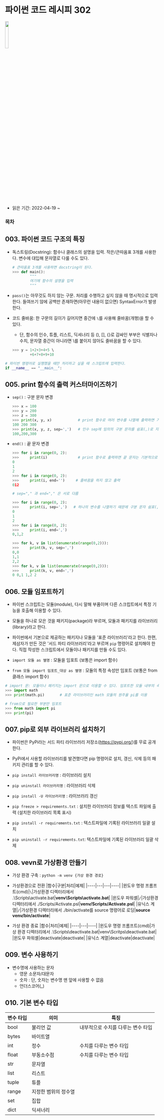 # 파이썬 코드 레시피 302
<img src="http://image.kyobobook.co.kr/images/book/large/728/l9791191600728.jpg" width="15%" height="15%">

* 읽은 기간: 2022-04-19 ~ 

### 목차

## 003. 파이썬 코드 구조의 특징
- 독스트링(Docstring): 함수나 클래스의 설명을 입력. 작은/큰따옴표 3개를 사용한다. 변수에 대입해 문자열로 다룰 수도 있다.
  ```python
  # 큰따옴표 3개를 사용하면 docstring이 된다.
  >>> def main():
          """
          여기에 함수의 설명을 입력
          """
  ```

- `pass()`는 아무것도 하지 않는 구문. 처리를 수행하고 싶지 않을 때 명시적으로 입력한다. 들여쓰기 않에 공백만 존재하면(아무런 내용이 없으면) SyntaxError가 발생한다.


- 코드 줄바꿈: 한 구문의 길이가 길어지면 중간에 `\`를 사용해 줄바꿈(개행)을 할 수 있다. 
  - 단, 함수의 인수, 튜플, 리스트, 딕셔너리 등 (), [], {}로 감싸인 부부은 식별자나 수치, 문자열 중간이 아니라면 \를 붙이지 않아도 줄바꿈을 할 수 있다.
  ```python 
  >>> y = 1+2+3+4+5 \ 
          +6+7+8+9+10
  ```

```python 
# 파이썬 명령어로 실행했을 때만 처리하고 싶을 때 스크립트에 입력한다.
if __name__ == "__main__":
```

## 005. print 함수의 출력 커스터마이즈하기
- `sep()` : 구분 문자 변경
  ```python
  >>> x = 100
  >>> y = 200
  >>> z = 300
  >>> print(x, y, x)            # print 함수로 여러 변수를 나열해 출력하면 기본적으로 공백으로 출력
  100 200 300
  >>> print(x, y, z, sep=',')   # 인수 sep에 임의의 구분 문자를 쉼표(,)로 지정해서 출력
  100,200,300
  ```

- `end()` : 끝 문자 변경
  ```python
  >>> for i in range(0, 2):
  >>>     print(i)              # print 함수로 출력하면 끝 문자는 기본적으로 줄바꿈 문자가 됨
  0
  1
  2
  >>> for i in range(0, 2):
  >>>     print(i, end='')     # 줄바꿈을 하지 않고 출력
  012
  ```
  
  ```python 
  # sep="," 과 end="," 은 서로 다름
  
  >>> for i in range(0, 2):
  >>>     print(i, sep=',')   # 하나의 변수를 나열하기 때문에 구분 문자 쉼표(,)가 작동하지 않음
  0
  1
  2
  >>> for i in range(0, 2):
  >>>     print(i, end=',')
  0,1,2
  
  >>> for k, v in list(enumerate(range(0,2))):
  >>>     print(k, v, sep=',')
  0,0
  1,1
  2,2
  >>> for k, v in list(enumerate(range(0,2))):
  >>>     print(k, v, end=',')
  0 0,1 1,2 2
  ```
  
## 006. 모듈 임포트하기
- 파이썬 스크립트는 모듈(module), 다시 말해 부품이며 다른 스크립트에서 특정 기능을 호출해 이용할 수 있다.
- 모듈을 하나로 모은 것을 패키지(package)라 부르며, 모듈과 패키지를 라이브러리(library)라고 한다.
- 파이썬에서 기본으로 제공하는 패키지나 모듈을 '표준 라이브러리'라고 한다. 한편, 제삼자가 만든 것은 '서드 파티 라이브러리'라고 부르며 `pip` 명령어로 설치해야 한다. 직접 작성한 스크립트에서 모듈이나 패키지를 만들 수도 있다.

- `import 모듈 as 별명` : 모듈을 임포트                                (보통은 import 함수)
- `from 모듈 import 임포트_대상 as 별명` : 모듈의 특정 속성만 임포트     (보통은 from 클래스 import 함수)


```python
# import 문: 모듈이나 패키지는 import 문으로 이용할 수 있다. 임포트한 모듈 내부의 속성에 접근하고 싶을 때는 마침표(.)로 지정한다.
>>> import math
>>> print(math.pi)       # 표준 라이브러리인 math 모듈의 원주율 pi를 이용

# from으로 필요한 부분만 임포트
>>> from math import pi
>>> print(pi)
```

## 007. pip로 외부 라이브러리 설치하기
- 파이썬은 PyPi라는 서드 파티 라이브러리 저장소(https://pypi.org/)를 무료 공개한다.
- PyPi에서 사용할 라이브러리를 발견했다면 pip 명령어로 설치, 갱신, 삭제 등의 패키지 관리를 할 수 있다.

- `pip install 라이브러리명`          : 라이브러리 설치
- `pip uninstall 라이브러리명`        : 라이브러리 삭제
- `pip install -U 라이브러리명`       : 라이브러리 갱신

- `pip freeze > requirements.txt`    : 설치한 라이브러리 정보를 텍스트 파일에 출력 (설치한 라이브러리 목록 표시)
- `pip install -r requirements.txt`  : 텍스트파일에 기록된 라이브러리 일괄 설치
- `pip uninstall -r requirements.txt`: 텍스트파일에 기록된 라이브러리 일괄 삭제

## 008. vevn로 가상환경 만들기
- 가상 환경 구축     : `python -m venv {가상 환경 경로}`
- 가상환경으로 전환
  |함수|구분|처리|예제|
  |----|---|---|----|
  |윈도우 명령 프롬프트(cmd)|`\`|가상환경 디렉터리에서 .\Scripts\activate.bat|**venv\Scripts\activate.bat**|
  |윈도우 파워셸|`/`|가상환경 디렉터리에서 ./Scripts/Activate.psl|**venv/Scripts/Activate.psl**|
  |유닉스 계열|`/`|가상환경 디렉터리에서 ./bin/activate를 source 명령어로 로딩|**source venv/bin/activate**|

- 가상 환경 종료
  |함수|처리|예제|
  |----|---|----|
  |윈도우 명령 프롬프트(cmd)|가상 환경 디렉터리에서 .\Scripts\deactivate.bat|venv\Scritps\deactivate.bat|
  |윈도우 파워셸|deactivate|deactivate|
  |유닉스 계열|deactivate|deactivate|
  
## 009. 변수 사용하기
- 변수명에 사용하는 문자
  - 영문 소문자/대문자
  - 숫자 : 단, 숫자는 변수명 맨 앞에 사용할 수 없음
  - 언더스코어(_)

## 010. 기본 변수 타입
|변수 타입|의미|특징|
|--------|----|----|
|bool|불리언 값|내부적으로 수치를 다루는 변수 타입|
|bytes|바이트열||
|int|정수|수치를 다루는 변수 타입|
|float|부동소수점|수치를 다루는 변수 타입|
|str|문자열|
|list|리스트|
|tuple|튜플|
|range|지정한 범위의 정수열|
|set|집합|
|dict|딕셔너리|
